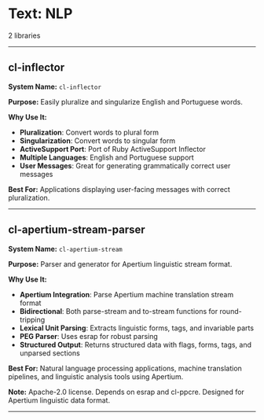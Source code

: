 # Text: NLP

2 libraries

---

## cl-inflector

**System Name:** `cl-inflector`

**Purpose:** Easily pluralize and singularize English and Portuguese words.

**Why Use It:**
- **Pluralization**: Convert words to plural form
- **Singularization**: Convert words to singular form
- **ActiveSupport Port**: Port of Ruby ActiveSupport Inflector
- **Multiple Languages**: English and Portuguese support
- **User Messages**: Great for generating grammatically correct user messages

**Best For:** Applications displaying user-facing messages with correct pluralization.

---


## cl-apertium-stream-parser

**System Name:** `cl-apertium-stream`

**Purpose:** Parser and generator for Apertium linguistic stream format.

**Why Use It:**
- **Apertium Integration**: Parse Apertium machine translation stream format
- **Bidirectional**: Both parse-stream and to-stream functions for round-tripping
- **Lexical Unit Parsing**: Extracts linguistic forms, tags, and invariable parts
- **PEG Parser**: Uses esrap for robust parsing
- **Structured Output**: Returns structured data with flags, forms, tags, and unparsed sections

**Best For:** Natural language processing applications, machine translation pipelines, and linguistic analysis tools using Apertium.

**Note:** Apache-2.0 license. Depends on esrap and cl-ppcre. Designed for Apertium linguistic data format.

---


